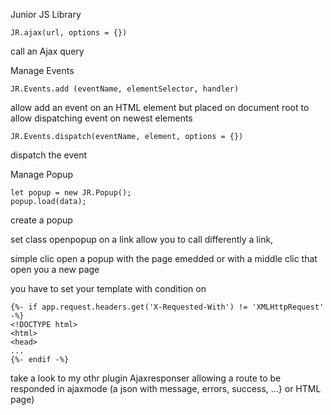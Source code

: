 Junior JS Library


```
JR.ajax(url, options = {})
```

call an Ajax query

Manage Events

```
JR.Events.add (eventName, elementSelector, handler)
```

allow add an event on an HTML element but placed on document root to allow dispatching event on newest elements

```
JR.Events.dispatch(eventName, element, options = {})
```

dispatch the event



Manage Popup

```
let popup = new JR.Popup();
popup.load(data);
```

create a popup


set class openpopup on a link allow you to call differently a link,

simple clic open a popup with the page emedded or with a middle clic that open you a new page

you have to set your template with condition on 

```
{%- if app.request.headers.get('X-Requested-With') != 'XMLHttpRequest' -%}
<!DOCTYPE html>
<html>
<head>
...
{%- endif -%}
```

take a look to my othr plugin Ajaxresponser allowing a route to be responded in ajaxmode (a json with message, errors, success, ...} or HTML page)
